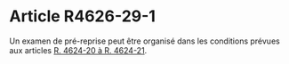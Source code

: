 # Article R4626-29-1

Un examen de pré-reprise peut être organisé dans les conditions prévues aux articles [R. 4624-20 à R. 4624-21][1].

 [1]: /affichCodeArticle.do?cidTexte=LEGITEXT000006072050&idArticle=LEGIARTI000018493168&dateTexte=&categorieLien=cid